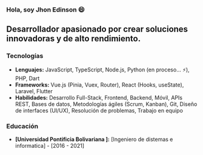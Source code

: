 ### Hola, soy Jhon Edinson 😄

## Desarrollador apasionado por crear soluciones innovadoras y de alto rendimiento.

### Tecnologías

*   **Lenguajes:** JavaScript, TypeScript, Node.js, Python (en proceso... ⚡), PHP, Dart
*   **Frameworks:** Vue.js (Pinia, Vuex, Router), React (Hooks, useState), Laravel, Flutter
*   **Habilidades:** Desarrollo Full-Stack, Frontend, Backend, Móvil, APIs REST, Bases de datos, Metodologías ágiles (Scrum, Kanban), Git, Diseño de interfaces (UI/UX), Resolución de problemas, Trabajo en equipo
<!--
### Proyectos destacados

*   **[Nombre del proyecto 1]:** Breve descripción del proyecto y tecnologías utilizadas.
*   **[Nombre del proyecto 2]:** Breve descripción del proyecto y tecnologías utilizadas.

### Experiencia

*   **[Empresa/Proyecto]:** [Tu rol] - [Periodo]
*   **[Empresa/Proyecto]:** [Tu rol] - [Periodo]
-->
### Educación

*   **[Universidad Pontificia Bolivariana ]:** [Ingeniero de distemas e informatica] - [2016 - 2021]
<!--
### Conéctate conmigo

*   [![Linkedin](<https://www.linkedin.com/help/linkedin/answer/a548467/-como-creo-un-buen-perfil-de-linkedin-?lang=es>)]()
*   [![GitHub](<https://www.youtube.com/watch?v=ZUeklrWb_mE>)]()
*   [![Twitter](<https://tweetdelete.net/es/recursos/twitter-profile-viewer-can-you-tell-who-visited-you-on-x/>)]()

### ¡Explora mis repositorios y no dudes en contactarme!

**JhonEdinson-Shongo/JhonEdinson-Shongo** is a ✨ _special_ ✨ repository because its `README.md` (this file) appears on your GitHub profile.

Here are some ideas to get you started:

- 🔭 I’m currently working on ...
- 🌱 I’m currently learning ...
- 👯 I’m looking to collaborate on ...
- 🤔 I’m looking for help with ...
- 💬 Ask me about ...
- 📫 How to reach me: ...
- 😄 Pronouns: ...
- ⚡ Fun fact: ...
-->

